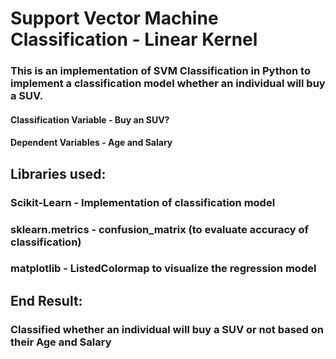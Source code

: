 # Support Vector Machine Classification - Linear Kernel
### This is an implementation of SVM Classification in Python to implement a classification model whether an individual will buy a SUV.
#### Classification Variable - Buy an SUV?
#### Dependent Variables - Age and Salary

## Libraries used:
### Scikit-Learn - Implementation of classification model
### sklearn.metrics - confusion_matrix (to evaluate accuracy of classification)
### matplotlib - ListedColormap to visualize the regression model

## End Result:
### Classified whether an individual will buy a SUV or not based on their Age and Salary

